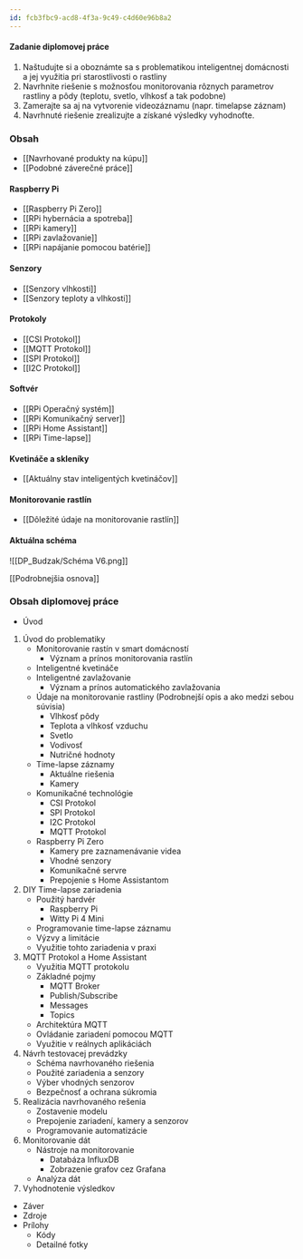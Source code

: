 ```yaml
---
id: fcb3fbc9-acd8-4f3a-9c49-c4d60e96b8a2
---
```

#### Zadanie diplomovej práce
1. Naštudujte si a oboznámte sa s problematikou inteligentnej domácnosti a jej využitia pri starostlivosti o rastliny
2. Navrhnite riešenie s možnosťou monitorovania rôznych parametrov rastliny a pôdy (teplotu, svetlo, vlhkosť a tak podobne)
3. Zamerajte sa aj na vytvorenie videozáznamu (napr. timelapse záznam)
4. Navrhnuté riešenie zrealizujte a získané výsledky vyhodnoťte.

### Obsah
- [[Navrhované produkty na kúpu]]
- [[Podobné záverečné práce]]

#### Raspberry Pi
- [[Raspberry Pi Zero]]
- [[RPi hybernácia a spotreba]]
- [[RPi kamery]]
- [[RPi zavlažovanie]]
- [[RPi napájanie pomocou batérie]]

#### Senzory
- [[Senzory vlhkosti]]
- [[Senzory teploty a vlhkosti]]

#### Protokoly
- [[CSI Protokol]]
- [[MQTT Protokol]]
- [[SPI Protokol]]
- [[I2C Protokol]]

#### Softvér
- [[RPi Operačný systém]]
- [[RPi Komunikačný server]]
- [[RPi Home Assistant]]
- [[RPi Time-lapse]]

#### Kvetináče a skleníky
- [[Aktuálny stav inteligentých kvetináčov]]

#### Monitorovanie rastlín
- [[Dôležité údaje na monitorovanie rastlín]]

#### Aktuálna schéma
![[DP_Budzak/Schéma V6.png]]

[[Podrobnejšia osnova]]

### Obsah diplomovej práce
- Úvod
1. Úvod do problematiky
	- Monitorovanie rastín v smart domácností
		- Význam a prínos monitorovania rastlín
	- Inteligentné kvetináče
	- Inteligentné zavlažovanie
		- Význam a prínos automatického zavlažovania
	- Údaje na monitorovanie rastliny (Podrobnejší opis a ako medzi sebou súvisia)
		- Vlhkosť pôdy
		- Teplota a vlhkosť vzduchu
		- Svetlo
		- Vodivosť
		- Nutričné hodnoty
	- Time-lapse záznamy
		- Aktuálne riešenia
		- Kamery
	- Komunikačné technológie
		- CSI Protokol
		- SPI Protokol
		- I2C Protokol
		- MQTT Protokol
	- Raspberry Pi Zero
		- Kamery pre zaznamenávanie videa
		- Vhodné senzory
		- Komunikačné servre
		- Prepojenie s Home Assistantom
2. DIY Time-lapse zariadenia
	- Použitý hardvér
		- Raspberry Pi
		- Witty Pi 4 Mini
	- Programovanie time-lapse záznamu
	- Výzvy a limitácie
	- Využitie tohto zariadenia v praxi
3. MQTT Protokol a Home Assistant
	- Využitia MQTT protokolu
	- Základné pojmy
		- MQTT Broker
		- Publish/Subscribe
		- Messages
		- Topics
	- Architektúra MQTT
	- Ovládanie zariadení pomocou MQTT
	- Využitie v reálnych aplikáciách
4. Návrh testovacej prevádzky
	- Schéma navrhovaného riešenia
	- Použité zariadenia a senzory
	- Výber vhodných senzorov
	- Bezpečnosť a ochrana súkromia
5. Realizácia navrhovaného rešenia
	- Zostavenie modelu
	- Prepojenie zariadení, kamery a senzorov
	- Programovanie automatizácie
6. Monitorovanie dát
	- Nástroje na monitorovanie
		- Databáza InfluxDB
		- Zobrazenie grafov cez Grafana
	- Analýza dát
7. Vyhodnotenie výsledkov
- Záver
- Zdroje
- Prílohy
	- Kódy
	- Detailné fotky